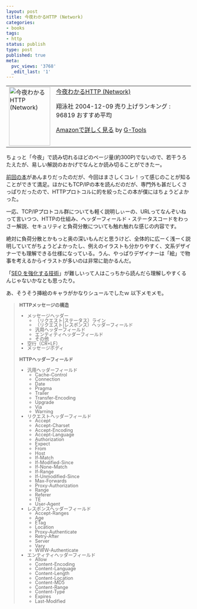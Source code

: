 ```yaml
---
layout: post
title: 今夜わかるHTTP (Network)
categories:
- books
tags:
- http　
status: publish
type: post
published: true
meta:
  pvc_views: '3768'
  _edit_last: '1'
---
```

<table border="0" cellpadding="5">
<tbody>
<tr>
<td valign="top"><a href="http://www.amazon.co.jp/exec/obidos/ASIN/4798108200/warikiru-22/ref=nosim/" target="_blank"><img class="fig" src="http://ecx.images-amazon.com/images/I/51T8HRW0XCL._SL160_.jpg" border="0" alt="今夜わかるHTTP (Network)" width="112" height="160" /></a></td>
<td valign="top"><span><a href="http://www.amazon.co.jp/%E4%BB%8A%E5%A4%9C%E3%82%8F%E3%81%8B%E3%82%8BHTTP-Network-%E4%B8%8A%E9%87%8E-%E5%AE%A3/dp/4798108200%3FSubscriptionId%3D15SMZCTB9V8NGR2TW082%26tag%3Dwarikiru-22%26linkCode%3Dxm2%26camp%3D2025%26creative%3D165953%26creativeASIN%3D4798108200" target="_blank">今夜わかるHTTP (Network)</a><img style="border: none;" src="http://www.assoc-amazon.jp/e/ir?t=warikiru-22&amp;l=ur2&amp;o=9" alt="" width="1" height="1" /></span>

<span>翔泳社  2004-12-09
売り上げランキング : 96819
おすすめ平均  <img src="http://g-images.amazon.com/images/G/01/detail/stars-4-5.gif" alt="" /></span>

<span><a href="http://www.amazon.co.jp/%E4%BB%8A%E5%A4%9C%E3%82%8F%E3%81%8B%E3%82%8BHTTP-Network-%E4%B8%8A%E9%87%8E-%E5%AE%A3/dp/4798108200%3FSubscriptionId%3D15SMZCTB9V8NGR2TW082%26tag%3Dwarikiru-22%26linkCode%3Dxm2%26camp%3D2025%26creative%3D165953%26creativeASIN%3D4798108200" target="_blank">Amazonで詳しく見る</a></span> <span>by <a href="http://www.goodpic.com/mt/aws/index.html">G-Tools</a></span></td>
</tr>
</tbody>
</table>
ちょっと「今夜」で読み切れるほどのページ量(約300P)でないので、若干うろたえたが、易しい解説のおかげでなんとか読み切ることができたー。

<a href="http://t32k.me/mol/2010/03/http-and-web/">前回の本</a>があんまりだったのだが、今回はまさしくコレ！って感じのことが知ることができて満足。ほかにもTCP/IPの本を読んだのだが、専門外も甚だしくさっぱりだったので、HTTPプロトコルに的を絞ったこの本が僕にはちょうどよかった。

<!--more-->

一応、TCP/IPプロトコル群についても軽く説明しぃーの、URLってなんぞいねって言いつつ、HTTPの仕組み、ヘッダーフィールド・ステータスコードをわっさー解説、セキュリティと負荷分散についても触れ触れな感じの内容です。

絶対に負荷分散とかもっと奥の深いもんだと思うけど、全体的に広ーく浅ーく説明していてがちょうどよかったし、例えのイラストも分かりやすく、文系デザイナーでも理解できる仕様になっている。うん、やっぱりデザイナーは「絵」で物事を考えるからイラストが多いのは非常に助かるんだ。

「<a href="http://t32k.me/mol/2010/03/techniques-of-enhance-seo/">SEO を強化する技術</a>」が難しいって人はこっちから読んだら理解しやすくるんじゃないかなとも思ったり。

あ、そうそう挿絵のキャラがかなりシュールでしたｗ
以下メモメモ。
<blockquote style="font-size: 90%; line-height: 1;">
<h4>HTTPメッセージの構造</h4>
<ul>
	<li>メッセージヘッダー
<ul>
	<li>（リクエスト|ステータス）ライン</li>
	<li>（リクエスト|レスポンス）ヘッダーフィールド</li>
	<li>汎用ヘッダーフィールド</li>
	<li>エンティティヘッダーフィールド</li>
	<li>その他</li>
</ul>
</li>
	<li>空行（CR+LF）</li>
	<li>メッセージボディ</li>
</ul>
<h4>HTTPヘッダーフィールド</h4>
<ul>
	<li>汎用ヘッダーフィールド
<ul>
	<li>Cache-Control</li>
	<li>Connection</li>
	<li>Date</li>
	<li>Pragma</li>
	<li>Trailer</li>
	<li>Transfer-Encoding</li>
	<li>Upgrade</li>
	<li>Via</li>
	<li>Warning</li>
</ul>
</li>
	<li>リクエストヘッダーフィールド
<ul>
	<li>Accept</li>
	<li>Accept-Charset</li>
	<li>Accept-Encoding</li>
	<li>Accept-Language</li>
	<li>Authorization</li>
	<li>Expect</li>
	<li>From</li>
	<li>Host</li>
	<li>If-Match</li>
	<li>If-Modified-Since</li>
	<li>If-None-Match</li>
	<li>If-Range</li>
	<li>If-Unmodified-Since</li>
	<li>Max-Forwards</li>
	<li>Proxy-Authorization</li>
	<li>Range</li>
	<li>Referer</li>
	<li>TE</li>
	<li>User-Agent</li>
</ul>
</li>
	<li>レスポンスヘッダーフィールド
<ul>
	<li>Accept-Ranges</li>
	<li>Age</li>
	<li>ETag</li>
	<li>Location</li>
	<li>Proxy-Authenticate</li>
	<li>Retry-After</li>
	<li>Server</li>
	<li>Vary</li>
	<li>WWW-Authenticate</li>
</ul>
</li>
	<li>エンティティヘッダーフィールド
<ul>
	<li>Allow</li>
	<li>Content-Encoding</li>
	<li>Content-Language</li>
	<li>Content-Length</li>
	<li>Content-Location</li>
	<li>Content-MD5</li>
	<li>Content-Range</li>
	<li>Content-Type</li>
	<li>Expires</li>
	<li>Last-Modified</li>
</ul>
</li>
</ul>
</blockquote>
